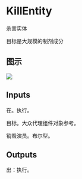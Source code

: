 # KillEntity

杀害实体

目标是大规模的制剂成分

## 图示

![]($-20221218-19460730.png)

## Inputs

在。执行。

目标。大众代理组件对象参考。

销毁演员。布尔型。  

## Outputs

出：执行。
